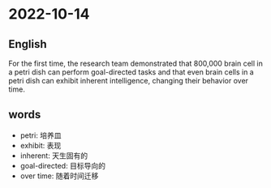 # 2022-10-14

## English
For the first time, the research team
demonstrated that 800,000 brain cell in
a petri dish can perform goal-directed
tasks and that even brain cells in a petri
dish can exhibit inherent intelligence,
changing their behavior over time.

## words
* petri: 培养皿
* exhibit: 表现
* inherent: 天生固有的
* goal-directed: 目标导向的
* over time: 随着时间迁移
